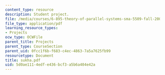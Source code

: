 ```yaml
---
content_type: resource
description: Student project.
file: /media/courses/6-895-theory-of-parallel-systems-sma-5509-fall-2003/5d0ae1114edfe436bcf3a5b6a404e42a_sukha.pdf
file_type: application/pdf
learning_resource_types:
- Projects
ocw_type: OCWFile
parent_title: Projects
parent_type: CourseSection
parent_uid: 0fcc1f6b-f683-c4ec-4863-7a5a7625fb99
resourcetype: Document
title: sukha.pdf
uid: 5d0ae111-4edf-e436-bcf3-a5b6a404e42a
---
```

